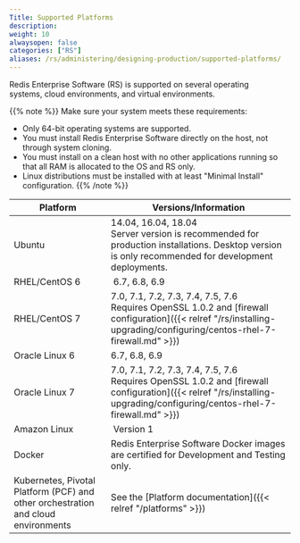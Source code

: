 ```yaml
---
Title: Supported Platforms
description:
weight: 10
alwaysopen: false
categories: ["RS"]
aliases: /rs/administering/designing-production/supported-platforms/
---
```

Redis Enterprise Software (RS) is supported on several operating systems, cloud environments, and virtual environments.

{{% note %}}
Make sure your system meets these requirements:

- Only 64-bit operating systems are supported.
- You must install Redis Enterprise Software directly on the host, not through system cloning.
- You must install on a clean host with no other applications running so that all RAM is allocated to the OS and RS only.
- Linux distributions must be installed with at least "Minimal Install" configuration.
{{% /note %}}

| **Platform** | **Versions/Information** |
|------------|-----------------|
| Ubuntu | 14.04, 16.04, 18.04<br>Server version is recommended for production installations. Desktop version is only recommended for development deployments. |
| RHEL/CentOS 6 |  6.7, 6.8, 6.9 |
| RHEL/CentOS 7 | 7.0, 7.1, 7.2, 7.3, 7.4, 7.5, 7.6<br>Requires OpenSSL 1.0.2 and [firewall configuration]({{< relref "/rs/installing-upgrading/configuring/centos-rhel-7-firewall.md" >}}) |
| Oracle Linux 6 | 6.7, 6.8, 6.9
| Oracle Linux 7 | 7.0, 7.1, 7.2, 7.3, 7.4, 7.5, 7.6<br>Requires OpenSSL 1.0.2 and [firewall configuration]({{< relref "/rs/installing-upgrading/configuring/centos-rhel-7-firewall.md" >}}) |
| Amazon Linux | Version 1 |
| Docker | Redis Enterprise Software Docker images are certified for Development and Testing only. |
| Kubernetes, Pivotal Platform (PCF) and other orchestration and cloud environments | See the [Platform documentation]({{< relref "/platforms" >}}) |
